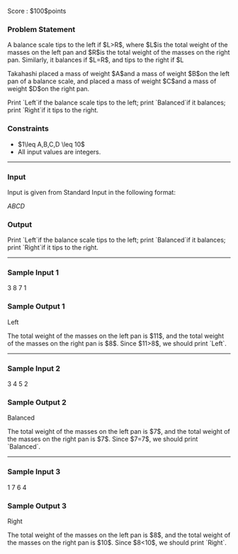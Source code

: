 
<div>

<span>

<span>

<p>
Score : $100$points
</p>

<div>

<section>

### **Problem Statement**

<p>
A balance scale tips to the left if $L>R$, where $L$is the total weight of the masses on the left pan and $R$is the total weight of the masses on the right pan. Similarly, it balances if $L=R$, and tips to the right if $L<R$.
</p>

<p>
Takahashi placed a mass of weight $A$and a mass of weight $B$on the left pan of a balance scale, and placed a mass of weight $C$and a mass of weight $D$on the right pan.
</p>

<p>
Print `Left`if the balance scale tips to the left; print `Balanced`if it balances; print `Right`if it tips to the right.
</p>

</section>

</div>

<div>

<section>

### **Constraints**

<ul>

<li>
$1\leq A,B,C,D \leq 10$
</li>

<li>
All input values are integers.
</li>

</ul>

</section>

</div>

---

<div>

<div>

<section>

### **Input**

<p>
Input is given from Standard Input in the following format:
</p>

<div>

$A$$B$$C$$D$
</div>

</section>

</div>

<div>

<section>

### **Output**

<p>
Print `Left`if the balance scale tips to the left; print `Balanced`if it balances; print `Right`if it tips to the right.
</p>

</section>

</div>

</div>

---

<div>

<section>

### **Sample Input 1**

<div>

3 8 7 1

</div>

</section>

</div>

<div>

<section>

### **Sample Output 1**

<div>

Left

</div>

<p>
The total weight of the masses on the left pan is $11$, and the total weight of the masses on the right pan is $8$. Since $11>8$, we should print `Left`.
</p>

</section>

</div>

---

<div>

<section>

### **Sample Input 2**

<div>

3 4 5 2

</div>

</section>

</div>

<div>

<section>

### **Sample Output 2**

<div>

Balanced

</div>

<p>
The total weight of the masses on the left pan is $7$, and the total weight of the masses on the right pan is $7$. Since $7=7$, we should print `Balanced`.
</p>

</section>

</div>

---

<div>

<section>

### **Sample Input 3**

<div>

1 7 6 4

</div>

</section>

</div>

<div>

<section>

### **Sample Output 3**

<div>

Right

</div>

<p>
The total weight of the masses on the left pan is $8$, and the total weight of the masses on the right pan is $10$. Since $8<10$, we should print `Right`.
</p>

</section>

</div>

</span>

</span>

</div>
